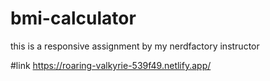 # bmi-calculator
this is a responsive assignment by my nerdfactory instructor

#link
https://roaring-valkyrie-539f49.netlify.app/
